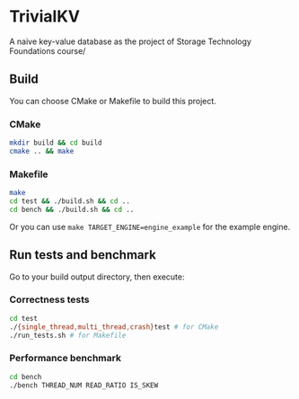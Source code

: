 # TrivialKV

A naive key-value database as the project of Storage Technology Foundations course/

## Build

You can choose CMake or Makefile to build this project.

### CMake

```bash
mkdir build && cd build
cmake .. && make
```

### Makefile

```bash
make
cd test && ./build.sh && cd ..
cd bench && ./build.sh && cd ..
```

Or you can use `make TARGET_ENGINE=engine_example` for the example engine.

## Run tests and benchmark

Go to your build output directory, then execute:

### Correctness tests

```bash
cd test
./{single_thread,multi_thread,crash}test # for CMake
./run_tests.sh # for Makefile
```

### Performance benchmark

```bash
cd bench
./bench THREAD_NUM READ_RATIO IS_SKEW
```
